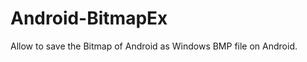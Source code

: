 Android-BitmapEx
================

Allow to save the Bitmap of Android as Windows BMP file on Android. 
